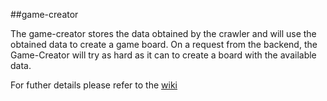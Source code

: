 
##game-creator

The game-creator stores the data obtained by the crawler and will use the obtained data to create a game board. On a request from the backend, the Game-Creator will try as hard as it can to create a board with the available data.


For futher details please refer to the [wiki](https://github.com/reminisceme/game-creator/wiki)
